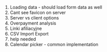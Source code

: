 1. Loading data - should load form data as well
2. Cant see favicon on server
3. Server vs client options
7. Overpayment analysis
8. Linki afiliacyjne
10. CSV Import Export
11. help needed
12. Calendar picker - common implementation